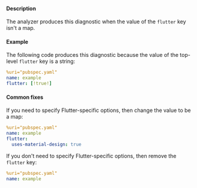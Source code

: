 #### Description

The analyzer produces this diagnostic when the value of the `flutter` key
isn't a map.

#### Example

The following code produces this diagnostic because the value of the
top-level `flutter` key is a string:

```yaml
%uri="pubspec.yaml"
name: example
flutter: [!true!]
```

#### Common fixes

If you need to specify Flutter-specific options, then change the value to
be a map:

```yaml
%uri="pubspec.yaml"
name: example
flutter:
  uses-material-design: true
```

If you don't need to specify Flutter-specific options, then remove the
`flutter` key:

```yaml
%uri="pubspec.yaml"
name: example
```